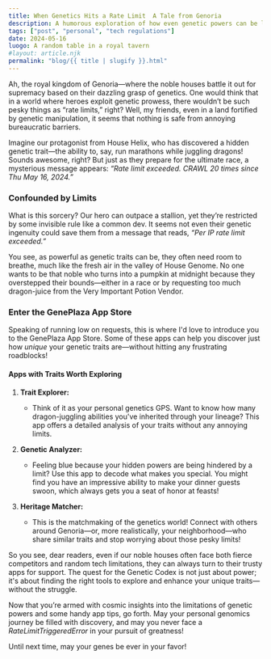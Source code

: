 ```yaml
---
title: When Genetics Hits a Rate Limit  A Tale from Genoria
description: A humorous exploration of how even genetic powers can be limited—sometimes by pesky technicalities!
tags: ["post", "personal", "tech regulations"]
date: 2024-05-16
luogo: A random table in a royal tavern
#layout: article.njk
permalink: "blog/{{ title | slugify }}.html"
---
```


Ah, the royal kingdom of Genoria—where the noble houses battle it out for supremacy based on their dazzling grasp of genetics. One would think that in a world where heroes exploit genetic prowess, there wouldn’t be such pesky things as “rate limits,” right? Well, my friends, even in a land fortified by genetic manipulation, it seems that nothing is safe from annoying bureaucratic barriers.

Imagine our protagonist from House Helix, who has discovered a hidden genetic trait—the ability to, say, run marathons while juggling dragons! Sounds awesome, right? But just as they prepare for the ultimate race, a mysterious message appears: *“Rate limit exceeded. CRAWL 20 times since Thu May 16, 2024.”*

### Confounded by Limits

What is this sorcery? Our hero can outpace a stallion, yet they’re restricted by some invisible rule like a common dev. It seems not even their genetic ingenuity could save them from a message that reads, *“Per IP rate limit exceeded.”*

You see, as powerful as genetic traits can be, they often need room to breathe, much like the fresh air in the valley of House Genome. No one wants to be that noble who turns into a pumpkin at midnight because they overstepped their bounds—either in a race or by requesting too much dragon-juice from the Very Important Potion Vendor.

### Enter the GenePlaza App Store

Speaking of running low on requests, this is where I'd love to introduce you to the GenePlaza App Store. Some of these apps can help you discover just how *unique* your genetic traits are—without hitting any frustrating roadblocks!

#### Apps with Traits Worth Exploring

1. **Trait Explorer:**
   - Think of it as your personal genetics GPS. Want to know how many dragon-juggling abilities you've inherited through your lineage? This app offers a detailed analysis of your traits without any annoying limits.

2. **Genetic Analyzer:**
   - Feeling blue because your hidden powers are being hindered by a limit? Use this app to decode what makes you special. You might find you have an impressive ability to make your dinner guests swoon, which always gets you a seat of honor at feasts!

3. **Heritage Matcher:**
   - This is the matchmaking of the genetics world! Connect with others around Genoria—or, more realistically, your neighborhood—who share similar traits and stop worrying about those pesky limits!

So you see, dear readers, even if our noble houses often face both fierce competitors and random tech limitations, they can always turn to their trusty apps for support. The quest for the Genetic Codex is not just about power; it's about finding the right tools to explore and enhance your unique traits—without the struggle.

Now that you’re armed with cosmic insights into the limitations of genetic powers and some handy app tips, go forth. May your personal genomics journey be filled with discovery, and may you never face a *RateLimitTriggeredError* in your pursuit of greatness! 

Until next time, may your genes be ever in your favor!